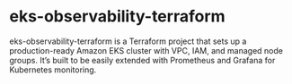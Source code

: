 # eks-observability-terraform
eks-observability-terraform is a Terraform project that sets up a production-ready Amazon EKS cluster with VPC, IAM, and managed node groups. It’s built to be easily extended with Prometheus and Grafana for Kubernetes monitoring.
